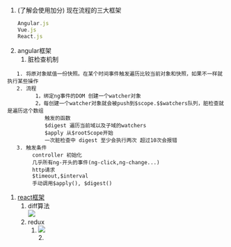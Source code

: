 1. \(了解会使用加分\) 现在流程的三大框架
   ```js
   Angular.js
   Vue.js
   React.js
   ```
2. angular框架  
   1. 脏检查机制  

```
   1. 将原对象赋值一份快照。在某个时间事件触发遍历比较当前对象和快照，如果不一样就执行某些操作
   2. 流程
         1，绑定ng事件的DOM 创建一个watcher对象
         2，每创建一个watcher对象就会被push到$scope.$$watchers队列，脏检查就是遍历这个数组
            触发的函数
            $digest 遍历当前域以及子域的watchers
            $apply 从$rootScope开始
            一次脏检查中 digest 至少会执行两次 超过10次会报错
   3. 触发条件
        controller 初始化
        几乎所有ng-开头的事件(ng-click,ng-change...)
        http请求
        $timeout,$interval
        手动调用$apply(), $digest()
```

1. [react框架](https://github.com/bailicangdu/react-pxq)  
   1. diff算法  
      ![](https://segmentfault.com/img/bVuH57)  
   2. redux  
      1. ![](https://github.com/bailicangdu/pxq/raw/master/src/images/all_redux.png)  
         2.



